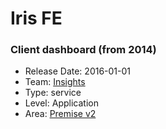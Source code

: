 # Iris FE
### Client dashboard (from 2014)
* Release Date: 2016-01-01
* Team: [Insights](../teams/insights.md)
* Type: service
* Level: Application
* Area: [Premise v2](../areas/v2.png)
